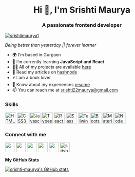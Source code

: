 <h1 align="center">Hi 👋, I'm Srishti Maurya</h1>
<h3 align="center">A passionate frontend developer</h3>

<p align="left"> <a href="https://twitter.com/srishtimaurya1" target="blank"><img src="https://img.shields.io/twitter/follow/srishtimaurya1?logo=twitter&style=for-the-badge" alt="srishtimaurya1" /></a> </p>

*Being better than yesterday || forever learner*

* 🌍 I'm based in Gurgaon
* 🌱 I’m currently learning **JavaScript and React**
* 👨‍💻 All of my projects are available [here](http://srishti-maurya.netlify.app/)
* 📝 Read my articles on [hashnode](https://srishtimaurya.hashnode.dev/)
* ⚡ I am a book lover
* 📄 Know about my experiences [resume](https://srishti-maurya.netlify.app/resume)
* 📫 You can reach me at [srishti22maurya@gmail.com](mailto:srishti22maurya@gmail.com)


### Skills

<p align="left">
  <a href="https://developer.mozilla.org/en-US/docs/Glossary/HTML5" target="_blank" rel="noreferrer"><img src="https://raw.githubusercontent.com/danielcranney/readme-generator/main/public/icons/skills/html5-colored.svg" width="36" height="36" alt="HTML5" /></a>
  <a href="https://www.w3.org/TR/CSS/#css" target="_blank" rel="noreferrer"><img src="https://raw.githubusercontent.com/danielcranney/readme-generator/main/public/icons/skills/css3-colored.svg" width="36" height="36" alt="CSS3" /></a>
<a href="https://developer.mozilla.org/en-US/docs/Web/JavaScript" target="_blank" rel="noreferrer"><img src="https://raw.githubusercontent.com/danielcranney/readme-generator/main/public/icons/skills/javascript-colored.svg" width="36" height="36" alt="Javascript" /></a>
<a href="https://www.typescriptlang.org/" target="_blank" rel="noreferrer"><img src="https://raw.githubusercontent.com/danielcranney/readme-generator/main/public/icons/skills/typescript-colored.svg" width="36" height="36" alt="Typescript" /></a>
  <a href="https://reactjs.org/" target="_blank" rel="noreferrer"><img src="https://raw.githubusercontent.com/danielcranney/readme-generator/main/public/icons/skills/react-colored.svg" width="36" height="36" alt="React" /></a>
<a href="https://sass-lang.com/" target="_blank" rel="noreferrer"><img src="https://raw.githubusercontent.com/danielcranney/readme-generator/main/public/icons/skills/sass-colored.svg" width="36" height="36" alt="Sass" /></a>
<a href="https://tailwindcss.com/" target="_blank" rel="noreferrer"><img src="https://raw.githubusercontent.com/danielcranney/readme-generator/main/public/icons/skills/tailwindcss-colored.svg" width="36" height="36" alt="TailwindCSS" /></a>
<a href="https://getbootstrap.com/" target="_blank" rel="noreferrer"><img src="https://raw.githubusercontent.com/danielcranney/readme-generator/main/public/icons/skills/bootstrap-colored.svg" width="36" height="36" alt="Bootstrap" /></a>
<a href="https://mui.com/" target="_blank" rel="noreferrer"><img src="https://raw.githubusercontent.com/danielcranney/readme-generator/main/public/icons/skills/materialui-colored.svg" width="36" height="36" alt="Material UI" /></a>
<a href="https://nodejs.org/en/" target="_blank" rel="noreferrer"><img src="https://raw.githubusercontent.com/danielcranney/readme-generator/main/public/icons/skills/nodejs-colored.svg" width="36" height="36" alt="NodeJS" /></a>
</p>


### Connect with me

<p align="left"> 
    <a href="https://www.github.com/srishti-maurya" target="_blank" rel="noreferrer"><img src="https://raw.githubusercontent.com/danielcranney/readme-generator/main/public/icons/socials/github.svg" width="32" height="32" /></a> 
    <a href="https://www.linkedin.com/in/mauryasrishti22/" target="_blank" rel="noreferrer"><img src="https://raw.githubusercontent.com/danielcranney/readme-generator/main/public/icons/socials/linkedin.svg" width="32" height="32" /></a> 
    <a href="https://www.twitter.com/SrishtiMaurya1?s=09" target="_blank" rel="noreferrer"><img src="https://raw.githubusercontent.com/danielcranney/readme-generator/main/public/icons/socials/twitter.svg" width="32" height="32" /></a> 
<a href="https://www.codesandbox.com/srishti-maurya" target="_blank" rel="noreferrer"><img src="https://raw.githubusercontent.com/danielcranney/readme-generator/main/public/icons/socials/codesandbox.svg" width="32" height="32" /></a> 
<a href="https://discord.com/users/Srishti Maurya#9317" target="_blank" rel="noreferrer"><img src="https://raw.githubusercontent.com/danielcranney/readme-generator/main/public/icons/socials/discord.svg" width="32" height="32" /></a> 
  <a href="https://hashnode.com/srishtimaurya" target="_blank" rel="noreferrer"><img src="https://raw.githubusercontent.com/rahuldkjain/github-profile-readme-generator/master/src/images/icons/Social/hashnode.svg" alt="srishtimaurya" width="32" height="32"/></a>
</p>

<b>My GitHub Stats</b>

<a href="http://www.github.com/srishti-maurya"><img src="https://github-readme-stats.vercel.app/api?username=srishti-maurya&show_icons=true&hide=&count_private=true&title_color=0891b2&text_color=ffffff&icon_color=0891b2&bg_color=1c1917&hide_border=true&show_icons=true" alt="srishti-maurya's GitHub stats" /></a>
